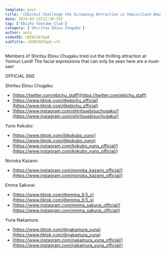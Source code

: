 ```yaml
---
template: post
title: '[Ebichu] Challenge the Screaming Attraction in Yomiuriland Amusement Park! ! '
date: 2024-03-23T12:30:33Z
tag: ['Ebichu Youtube Club']
category: ['Shiritsu Ebisu Chugaku']
author: auto 
videoID: cBIWJSEIbpA
subTitle: cBIWJSEIbpA.vtt
---
```

Members of Shiritsu Ebisu Chugaku tried out the thrilling attraction at Yomiuri Land! The facial expressions that can only be seen here are a must-see!

OFFICIAL SNS

Shiritsu Ebisu Chugaku:

- [https://twitter.com/ebichu_staff](https://twitter.com/ebichu_staff)
- [https://www.tiktok.com/@ebichu_official](https://www.tiktok.com/@ebichu_official)
- [https://www.instagram.com/shiritsuebisuchugaku/](https://www.instagram.com/shiritsuebisuchugaku/)

Yuno Kokubo:

- [https://www.tiktok.com/@kokubo_yuno](https://www.tiktok.com/@kokubo_yuno)
- [https://www.instagram.com/kokubo_yuno_official/](https://www.instagram.com/kokubo_yuno_official/)

Nonoka Kazami:

- [https://www.instagram.com/nonoka_kazami_official/](https://www.instagram.com/nonoka_kazami_official/)

Emma Sakurai:

- [https://www.tiktok.com/@emma_9.5_s](https://www.tiktok.com/@emma_9.5_s)
- [https://www.instagram.com/emma_sakurai_official/](https://www.instagram.com/emma_sakurai_official/)

Yuna Nakamura:

- [https://www.tiktok.com/@nakamura_yuna](https://www.tiktok.com/@nakamura_yuna)
- [https://www.instagram.com/nakamura_yuna_official/](https://www.instagram.com/nakamura_yuna_official/)

